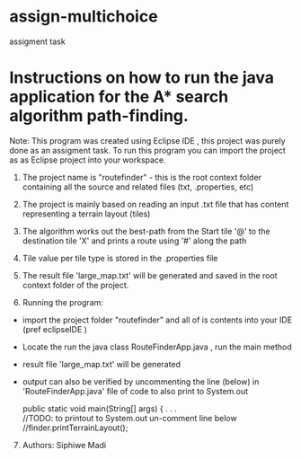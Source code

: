 # assign-multichoice
assigment task

Instructions on how to run the java application for the A* search algorithm path-finding. 
===========================================================================================

Note: This program was created using Eclipse IDE , this project was purely done as an assigment task. 
To run this program you can import the project as as Eclipse project into your workspace.  

1. The project name is "routefinder" - this is the root context folder containing all the source and related files (txt, .properties, etc)

2. The project is mainly based on reading an input .txt file that has content representing a terrain layout (tiles)

3. The algorithm works out the best-path from the Start tile '@' to the destination tile 'X' and prints a route using '#' along the path

4. Tile value per tile type is stored in the .properties file

5. The result file 'large_map.txt' will be generated and saved in the root context folder of the project. 

6. Running the program: 
  - import the project folder  "routefinder" and all of is contents into your IDE (pref eclipseIDE ) 
  - Locate the run the java class RouteFinderApp.java , run the main method 
  - result file 'large_map.txt' will be generated 
  - output can also be verified by uncommenting the line (below) in 'RouteFinderApp.java'  file of code to also print to System.out  
 
	public static void main(String[] args) {
		.
		.
		.	
		//TODO: to printout to System.out un-comment line below
		//finder.printTerrainLayout();
		
		
7. Authors: Siphiwe Madi
